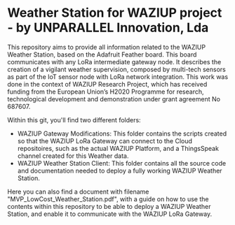# Weather Station for WAZIUP project - by UNPARALLEL Innovation, Lda

This repository aims to provide all information related to the WAZIUP Weather Station, based on the Adafruit Feather board. 
This board communicates with any LoRa intermediate gateway node. It describes the creation of a vigilant weather supervision, composed by multi-tech sensors as part of the IoT sensor node with LoRa network integration. This work was done in the context of WAZIUP Research Project, which has received funding from the European Union’s H2020 Programme for research, technological development and demonstration under grant agreement No 687607.

Within this git, you'll find two different folders:

  - WAZIUP Gateway Modifications: This folder contains the scripts created so that the WAZIUP LoRa Gateway can connect to the Cloud repositoires, such as the actual WAZIUP Platform, and a ThingsSpeak channel created for this Weather data.
  - WAZIUP Weather Station Client: This folder contains all the source code and documentation needed to deploy a fully working WAZIUP Weather Station.
  
  
Here you can also find a document with filename "MVP_LowCost_Weather_Station.pdf", with a guide on how to use the contents within this repository to be able to deploy a WAZIUP Weather Station, and enable it to communicate with the WAZIUP LoRa Gateway.  
  
   
